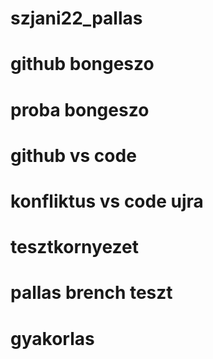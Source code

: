 # szjani22_pallas
# github bongeszo
# proba bongeszo
# github vs code
# konfliktus vs code ujra
# tesztkornyezet
# pallas brench teszt
# gyakorlas
